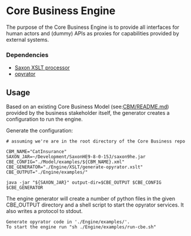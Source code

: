 # Core Business Engine
The purpose of the Core Business Engine is to provide all interfaces for human actors and (dummy) APIs as proxies for capabilities provided by external systems.

### Dependencies

- [Saxon XSLT processor](https://www.saxonica.com/welcome/welcome.xml)
- [opyrator](https://github.com/ml-tooling/opyrator)

## Usage

Based on an existing Core Business Model (see:[CBM/README.md](/DistEntArch/CoreBusiness/blob/main/Model/README.md))  provided by the business stakeholder itself, the generator creates a configuration to run  the engine.

Generate the configuration:

```
# assuming we're are in the root directory of the Core Business repo

CBM_NAME="CatInsurance"
SAXON_JAR=~/Development/SaxonHE9-8-0-15J/saxon9he.jar
CBE_CONFIG="./Model/examples/${CBM_NAME}.xml"
CBE_GENERATOR="./Engine/XSLT/generate-opyrator.xslt"
CBE_OUTPUT="./Engine/examples/"

java -jar "${SAXON_JAR}" output-dir=$CBE_OUTPUT $CBE_CONFIG $CBE_GENERATOR
```

The engine generator will create a number of python files in the given CBE_OUTPUT directory and a shell script to start the opyrator services. It also writes a protocol to stdout.

```
Generate opyrator code in './Engine/examples/'.
To start the engine run "sh ./Engine/examples/run-cbe.sh"
```  
